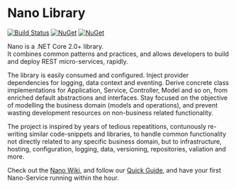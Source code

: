 # Nano Library
[![Build Status](https://travis-ci.org/vivet/Nano.Library.svg?branch=master)](https://travis-ci.org/vivet/Nano.Library)
[![NuGet](https://img.shields.io/nuget/dt/NanoCore.svg)](https://www.nuget.org/packages/NanoCore/)
[![NuGet](https://img.shields.io/nuget/v/NanoCore.svg)](https://www.nuget.org/packages/NanoCore/)

Nano is a .NET Core 2.0+ library.  
It combines common patterns and practices, and allows developers to build and deploy REST micro-services, rapidly.  

The library is easily consumed and configured. Inject provider dependencies for logging, data context and eventing. Derive concrete class implementations for Application, Service, Controller, Model and so on, from enriched default abstractions and interfaces. Stay focused on the objective of modelling the business domain (models and operations), and prevent wasting development resources on non-business related functionality.  

The project is inspired by years of tedious repeatitions, contunously re-writing similar code-snippets and libraries, to handle common functionality not directly related 
to any specific business domain, but to infrastructure, hosting, configuration, logging, data, versioning, repositories, valiation and more.  

Check out the [Nano Wiki](https://github.com/Nano-Services/Nano/wiki), and follow our [Quick Guide](https://github.com/Nano-Services/Nano/wiki/Quick-Guide), and have your first Nano-Service running within the hour.
